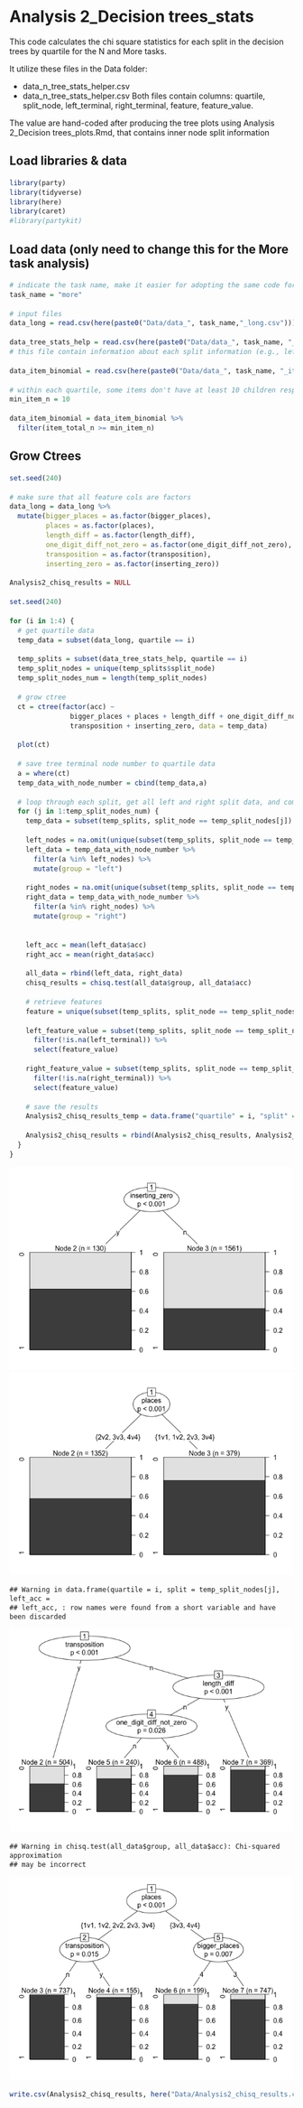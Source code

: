Analysis 2\_Decision trees\_stats
================

This code calculates the chi square statistics for each split in the
decision trees by quartile for the N and More tasks.

It utilize these files in the Data folder:

-   data\_n\_tree\_stats\_helper.csv
-   data\_n\_tree\_stats\_helper.csv Both files contain columns:
    quartile, split\_node, left\_terminal, right\_terminal, feature,
    feature\_value.

The value are hand-coded after producing the tree plots using Analysis
2\_Decision trees\_plots.Rmd, that contains inner node split information

## Load libraries & data

``` r
library(party)
library(tidyverse)
library(here)
library(caret)
#library(partykit) 
```

## Load data (only need to change this for the More task analysis)

``` r
# indicate the task name, make it easier for adopting the same code for both the N and M tasks
task_name = "more"

# input files
data_long = read.csv(here(paste0("Data/data_", task_name,"_long.csv")))

data_tree_stats_help = read.csv(here(paste0("Data/data_", task_name, "_tree_stats_helper.csv")))
# this file contain information about each split information (e.g., left/right terminal nodes, the splitting features, left/right feature_value)

data_item_binomial = read.csv(here(paste0("Data/data_", task_name, "_item_binomial.csv")))

# within each quartile, some items don't have at least 10 children responses. exclude them from the item level accuracy graph, but not the overall analysis???
min_item_n = 10

data_item_binomial = data_item_binomial %>% 
  filter(item_total_n >= min_item_n) 
```

## Grow Ctrees

``` r
set.seed(240)

# make sure that all feature cols are factors
data_long = data_long %>%
  mutate(bigger_places = as.factor(bigger_places),
         places = as.factor(places),
         length_diff = as.factor(length_diff),
         one_digit_diff_not_zero = as.factor(one_digit_diff_not_zero),
         transposition = as.factor(transposition),
         inserting_zero = as.factor(inserting_zero))

Analysis2_chisq_results = NULL

set.seed(240)

for (i in 1:4) {
  # get quartile data
  temp_data = subset(data_long, quartile == i) 
  
  temp_splits = subset(data_tree_stats_help, quartile == i)
  temp_split_nodes = unique(temp_splits$split_node)
  temp_split_nodes_num = length(temp_split_nodes)
  
  # grow ctree
  ct = ctree(factor(acc) ~ 
               bigger_places + places + length_diff + one_digit_diff_not_zero +
               transposition + inserting_zero, data = temp_data)
  
  plot(ct)
  
  # save tree terminal node number to quartile data
  a = where(ct)
  temp_data_with_node_number = cbind(temp_data,a)
  
  # loop through each split, get all left and right split data, and computer the stats
  for (j in 1:temp_split_nodes_num) {
    temp_data = subset(temp_splits, split_node == temp_split_nodes[j])
    
    left_nodes = na.omit(unique(subset(temp_splits, split_node == temp_split_nodes[j])$left_terminal))
    left_data = temp_data_with_node_number %>%
      filter(a %in% left_nodes) %>%
      mutate(group = "left")
    
    right_nodes = na.omit(unique(subset(temp_splits, split_node == temp_split_nodes[j])$right_terminal))
    right_data = temp_data_with_node_number %>%
      filter(a %in% right_nodes) %>%
      mutate(group = "right")
    
   
    left_acc = mean(left_data$acc)
    right_acc = mean(right_data$acc)
    
    all_data = rbind(left_data, right_data)
    chisq_results = chisq.test(all_data$group, all_data$acc)
    
    # retrieve features
    feature = unique(subset(temp_splits, split_node == temp_split_nodes[j])$feature)
    
    left_feature_value = subset(temp_splits, split_node == temp_split_nodes[j]) %>%
      filter(!is.na(left_terminal)) %>%
      select(feature_value)
    
    right_feature_value = subset(temp_splits, split_node == temp_split_nodes[j]) %>%
      filter(!is.na(right_terminal)) %>%
      select(feature_value)
    
    # save the results
    Analysis2_chisq_results_temp = data.frame("quartile" = i, "split" = temp_split_nodes[j], "left_acc" = left_acc, "right_acc" = right_acc,"chisq_value" = chisq_results$statistic, "chisq_df" = chisq_results$parameter, "chisq_p" = chisq_results$p.value, "feature" = feature, "left_feature_value" = unique(left_feature_value$feature_value), "right_feature_value" = unique(right_feature_value$feature_value))
    
    Analysis2_chisq_results = rbind(Analysis2_chisq_results, Analysis2_chisq_results_temp)
  }
}
```

![](Analysis-2_Decision-trees_stats_files/figure-gfm/unnamed-chunk-3-1.png)<!-- -->![](Analysis-2_Decision-trees_stats_files/figure-gfm/unnamed-chunk-3-2.png)<!-- -->

    ## Warning in data.frame(quartile = i, split = temp_split_nodes[j], left_acc =
    ## left_acc, : row names were found from a short variable and have been discarded

![](Analysis-2_Decision-trees_stats_files/figure-gfm/unnamed-chunk-3-3.png)<!-- -->

    ## Warning in chisq.test(all_data$group, all_data$acc): Chi-squared approximation
    ## may be incorrect

![](Analysis-2_Decision-trees_stats_files/figure-gfm/unnamed-chunk-3-4.png)<!-- -->

``` r
write.csv(Analysis2_chisq_results, here("Data/Analysis2_chisq_results.csv"), row.names = FALSE)
```
